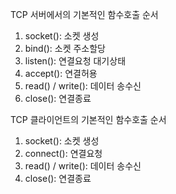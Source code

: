 TCP 서버에서의 기본적인 함수호출 순서
1. socket(): 소켓 생성
2. bind(): 소켓 주소할당
3. listen(): 연결요청 대기상태
4. accept(): 연결허용
5. read() / write(): 데이터 송수신
6. close(): 연결종료

TCP 클라이언트의 기본적인 함수호출 순서
1. socket(): 소켓 생성
2. connect(): 연결요청
3. read() /  write(): 데이터 송수신
4. close(): 연결종료